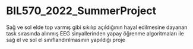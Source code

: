 # BIL570_2022_SummerProject
Sağ ve sol elde top varmış gibi sıkılıp açıldığının hayal edilmesine dayanan task sırasında alınmış
EEG sinyallerinden yapay öğrenme algoritmaları ile sağ el ve sol el sınıflandırılmasının yapıldığı proje
